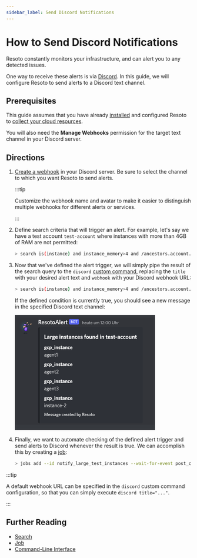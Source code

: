 ```yaml
---
sidebar_label: Send Discord Notifications
---
```


# How to Send Discord Notifications

Resoto constantly monitors your infrastructure, and can alert you to any detected issues.

One way to receive these alerts is via [Discord](https://discord.com). In this guide, we will configure Resoto to send alerts to a Discord text channel.

## Prerequisites

This guide assumes that you have already [installed](../../../getting-started/install-resoto/index.md) and configured Resoto to [collect your cloud resources](../../../getting-started/configure-cloud-provider-access/index.md).

You will also need the **Manage Webhooks** permission for the target text channel in your Discord server.

## Directions

1. [Create a webhook](https://support.discord.com/hc/en-us/articles/228383668-Intro-to-Webhooks) in your Discord server. Be sure to select the channel to which you want Resoto to send alerts.

   :::tip

   Customize the webhook name and avatar to make it easier to distinguish multiple webhooks for different alerts or services.

   :::

2. Define search criteria that will trigger an alert. For example, let's say we have a test account `test-account` where instances with more than 4GB of RAM are not permitted:

   ```bash
   > search is(instance) and instance_memory>4 and /ancestors.account.reported.name==test-account
   ```

3. Now that we've defined the alert trigger, we will simply pipe the result of the search query to the `discord` [custom command](../../../reference/cli/index.md#custom-commands), replacing the `title` with your desired alert text and `webhook` with your Discord webhook URL:

   ```bash
   > search is(instance) and instance_memory>4 and /ancestors.account.reported.name==test-account | discord title="Large instances found in test-account" webhook="https://discord.com/api/webhooks/..."
   ```

   If the defined condition is currently true, you should see a new message in the specified Discord text channel:

   ![Example Discord alert](./img/example-alert.png)

4. Finally, we want to automate checking of the defined alert trigger and send alerts to Discord whenever the result is true. We can accomplish this by creating a [job](../../../concepts/automation/job.md):

   ```bash
   > jobs add --id notify_large_test_instances --wait-for-event post_collect 'search is(instance) and instance_memory>4 and /ancestors.account.reported.name==test-account | discord title="Large instances found in test-account" webhook="https://discord.com/api/webhooks/..."'
   ```

:::tip

A default webhook URL can be specified in the `discord` custom command configuration, so that you can simply execute `discord title="..."`.

:::

## Further Reading

- [Search](../../../reference/search/index.md)
- [Job](../../../concepts/automation/job.md)
- [Command-Line Interface](../../../reference/cli/index.md)
